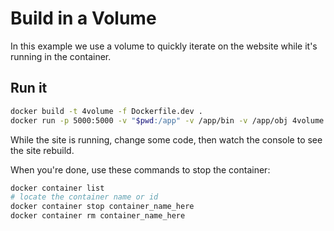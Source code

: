 Build in a Volume
=================

In this example we use a volume to quickly iterate on the website while it's running in the container.

## Run it

```sh
docker build -t 4volume -f Dockerfile.dev .
docker run -p 5000:5000 -v "$pwd:/app" -v /app/bin -v /app/obj 4volume
```

While the site is running, change some code, then watch the console to see the site rebuild.

When you're done, use these commands to stop the container:

```sh
docker container list
# locate the container name or id
docker container stop container_name_here
docker container rm container_name_here
```
